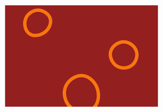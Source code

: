 <svg id="visual" viewBox="0 0 900 600" width="900" height="600" xmlns="http://www.w3.org/2000/svg" xmlns:xlink="http://www.w3.org/1999/xlink" version="1.1"><rect width="900" height="600" fill="#931F1F"></rect><g><g transform="translate(455 520)"><path d="M88.1 -27.2C102.3 15.2 93.9 66.4 61.6 91.3C29.4 116.3 -26.6 115 -62.7 88.3C-98.7 61.6 -114.9 9.5 -101.1 -32.2C-87.3 -73.9 -43.7 -105.3 -3.4 -104.2C36.9 -103.1 73.8 -69.5 88.1 -27.2Z" stroke="#F7760E" fill="none" stroke-width="20"></path></g><g transform="translate(193 103)"><path d="M72.6 -24.9C81.1 2.9 66.3 36.9 39.7 56.7C13.1 76.6 -25.4 82.3 -49.6 65.4C-73.7 48.5 -83.5 9.1 -72.8 -21.5C-62.2 -52.1 -31.1 -73.9 0.4 -74.1C32 -74.2 64 -52.7 72.6 -24.9Z" stroke="#F7760E" fill="none" stroke-width="20"></path></g><g transform="translate(701 298)"><path d="M72.5 -25.6C81.7 4.8 68.6 40.5 43.2 58.8C17.9 77 -19.6 77.8 -46 59.5C-72.5 41.2 -87.9 3.8 -78.4 -27.1C-68.9 -57.9 -34.5 -82.2 -1.4 -81.7C31.6 -81.3 63.3 -56.1 72.5 -25.6Z" stroke="#F7760E" fill="none" stroke-width="20"></path></g></g></svg>
